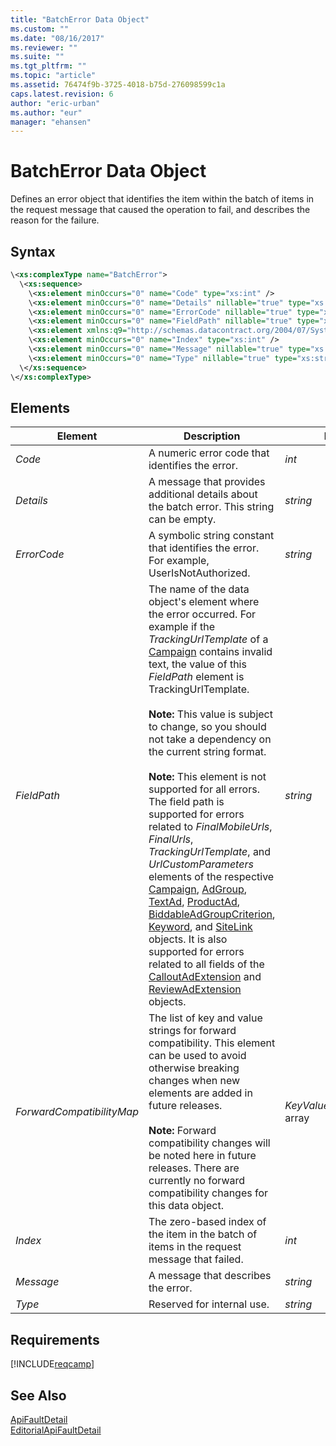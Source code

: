 ```yaml
---
title: "BatchError Data Object"
ms.custom: ""
ms.date: "08/16/2017"
ms.reviewer: ""
ms.suite: ""
ms.tgt_pltfrm: ""
ms.topic: "article"
ms.assetid: 76474f9b-3725-4018-b75d-276098599c1a
caps.latest.revision: 6
author: "eric-urban"
ms.author: "eur"
manager: "ehansen"
---
```

# BatchError Data Object
Defines an error object that identifies the item within the batch of items in the request message that caused the operation to fail, and describes the reason for the failure.

## Syntax

```xml
\<xs:complexType name="BatchError">
  \<xs:sequence>
    \<xs:element minOccurs="0" name="Code" type="xs:int" />
    \<xs:element minOccurs="0" name="Details" nillable="true" type="xs:string" />
    \<xs:element minOccurs="0" name="ErrorCode" nillable="true" type="xs:string" />
    \<xs:element minOccurs="0" name="FieldPath" nillable="true" type="xs:string"/>
    \<xs:element xmlns:q9="http://schemas.datacontract.org/2004/07/System.Collections.Generic" minOccurs="0" name="ForwardCompatibilityMap" nillable="true" type="q9:ArrayOfKeyValuePairOfstringstring"/>
    \<xs:element minOccurs="0" name="Index" type="xs:int" />
    \<xs:element minOccurs="0" name="Message" nillable="true" type="xs:string" />
    \<xs:element minOccurs="0" name="Type" nillable="true" type="xs:string" />
  \</xs:sequence>
\</xs:complexType>
```

## <a name="Elements"></a>Elements

|Element|Description|Data Type|
|-----------|---------------|-------------|
|*Code*|A numeric error code that identifies the error.|*int*|
|*Details*|A message that provides additional details about the batch error. This string can be empty.|*string*|
|*ErrorCode*|A symbolic string constant that identifies the error. For example, UserIsNotAuthorized.|*string*|
|*FieldPath*|The name of the data object's element where the error occurred. For example if the *TrackingUrlTemplate* of a [Campaign](../campaign-api/campaign-data-object.md) contains invalid text, the value of this *FieldPath* element is TrackingUrlTemplate.<br /><br />**Note:** This value is subject to change, so you should not take a dependency on the current string format.<br /><br />**Note:** This element is not supported for all errors. The field path is supported for errors related to *FinalMobileUrls*, *FinalUrls*, *TrackingUrlTemplate*, and *UrlCustomParameters* elements of the respective [Campaign](../campaign-api/campaign-data-object.md), [AdGroup](../campaign-api/adgroup-data-object.md), [TextAd](../campaign-api/textad-data-object.md), [ProductAd](../campaign-api/productad-data-object.md), [BiddableAdGroupCriterion](../campaign-api/biddableadgroupcriterion-data-object.md), [Keyword](../campaign-api/keyword-data-object.md), and [SiteLink](../campaign-api/sitelink-data-object.md) objects. It is also supported for errors related to all fields of the [CalloutAdExtension](../campaign-api/calloutadextension-data-object.md) and [ReviewAdExtension](../campaign-api/reviewadextension-data-object.md) objects.|*string*|
|*ForwardCompatibilityMap*|The list of key and value strings for forward compatibility. This element can be used to avoid otherwise breaking changes when new elements are added in future releases.<br /><br />**Note:** Forward compatibility changes will be noted here in future releases. There are currently no forward compatibility changes for this data object.|*KeyValuePairOfstringstring* array|
|*Index*|The zero-based index of the item in the batch of items in the request message that failed.|*int*|
|*Message*|A message that describes the error.|*string*|
|*Type*|Reserved for internal use.|*string*|

## Requirements
[!INCLUDE[reqcamp](../campaign-api/includes/reqcamp.md)]
## See Also
[ApiFaultDetail](../campaign-api/apifaultdetail-data-object.md)  
[EditorialApiFaultDetail](../campaign-api/editorialapifaultdetail-data-object.md)  

